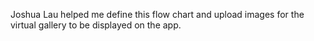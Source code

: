 Joshua Lau helped me define this flow chart and upload images for the virtual gallery to be displayed on the app.
